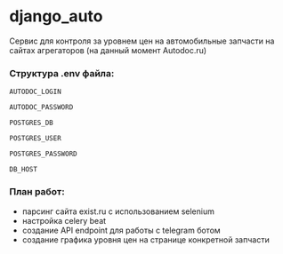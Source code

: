 # django_auto

Сервис для контроля за уровнем цен на автомобильные запчасти на сайтах агрегаторов (на данный момент Autodoc.ru)

### Структура .env файла:

`AUTODOC_LOGIN`

`AUTODOC_PASSWORD`

`POSTGRES_DB`

`POSTGRES_USER`

`POSTGRES_PASSWORD`

`DB_HOST`

### План работ:

- парсинг сайта exist.ru с использованием selenium
- настройка celery beat
- создание API endpoint для работы с telegram ботом
- создание графика уровня цен на странице конкретной запчасти
